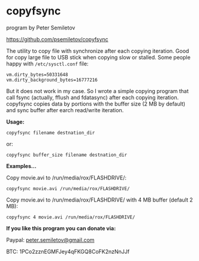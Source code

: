 # copyfsync
program by Peter Semiletov

https://github.com/psemiletov/copyfsync

The utility to copy file with synchronize
after each copying iteration.
Good for copy large file to USB stick when copying slow
or stalled.
Some people happy with ```/etc/sysctl.conf``` file:

```
vm.dirty_bytes=50331648
vm.dirty_background_bytes=16777216
```

But it does not work in my case. So I wrote a simple copying program
that call fsync (actually, fflush and fdatasync) after each copying iteration.
copyfsync copies data by portions with the buffer size (2 MB by default) and sync buffer
after earch read/write iteration.

**Usage:**

```console
copyfsync filename destnation_dir
```

or:

```console
copyfsync buffer_size filename destnation_dir
```

**Examples...**

Copy movie.avi to /run/media/rox/FLASHDRIVE/:


```console
copyfsync movie.avi /run/media/rox/FLASHDRIVE/
```

Copy movie.avi to /run/media/rox/FLASHDRIVE/ with 4 MB buffer (default 2 MB):

```console
copyfsync 4 movie.avi /run/media/rox/FLASHDRIVE/
```

**If you like this program you can donate via:**

Paypal: peter.semiletov@gmail.com

BTC: 1PCo2zznEGMFJey4qFKGQ8CoFK2nzNnJJf
